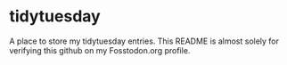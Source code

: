 # tidytuesday
A place to store my tidytuesday entries. This README is almost solely for verifying this github on my Fosstodon.org profile.
